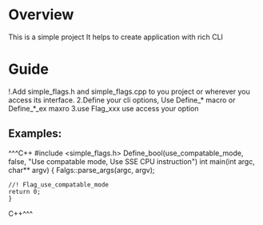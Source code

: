 # Overview
This is a simple project
It helps to create application with rich CLI

# Guide
!.Add simple_flags.h and simple_flags.cpp to you project or wherever you access its interface.
2.Define your cli options, Use Define_* macro or Define_*_ex maxro
3.use Flag_xxx use access your option
## Examples:
^^^C++
#include <simple_flags.h>
Define_bool(use_compatable_mode, false, "Use compatable mode, Use SSE CPU instruction")
int main(int argc, char** argv) {
	Falgs::parse_args(argc, argv);
	
	//! Flag_use_compatable_mode
	return 0;
	}
C++^^^


